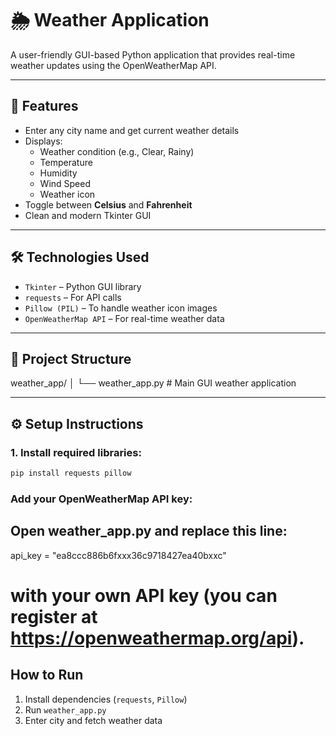 # 🌦️ Weather Application

A user-friendly GUI-based Python application that provides real-time weather updates using the OpenWeatherMap API.

---

## 🔧 Features

- Enter any city name and get current weather details
- Displays:
  - Weather condition (e.g., Clear, Rainy)
  - Temperature
  - Humidity
  - Wind Speed
  - Weather icon
- Toggle between **Celsius** and **Fahrenheit**
- Clean and modern Tkinter GUI

---

## 🛠 Technologies Used

- `Tkinter` – Python GUI library
- `requests` – For API calls
- `Pillow (PIL)` – To handle weather icon images
- `OpenWeatherMap API` – For real-time weather data

---

## 📁 Project Structure

weather_app/
│
└── weather_app.py # Main GUI weather application

---

## ⚙️ Setup Instructions

### 1. Install required libraries:
```bash
pip install requests pillow
```

### Add your OpenWeatherMap API key:
## Open weather_app.py and replace this line:
api_key = "ea8ccc886b6fxxx36c9718427ea40bxxc"

# with your own API key (you can register at https://openweathermap.org/api).

## How to Run
1. Install dependencies (`requests`, `Pillow`)
2. Run `weather_app.py`
3. Enter city and fetch weather data